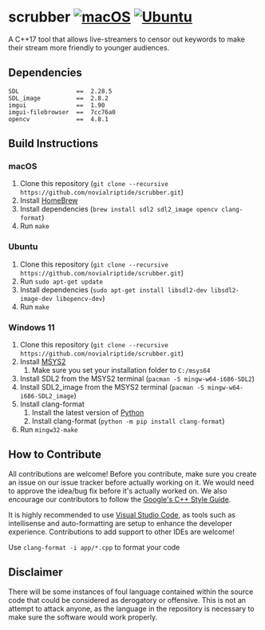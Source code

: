 # scrubber [![macOS](https://github.com/novialriptide/scrubber/actions/workflows/build-from-macos.yml/badge.svg)](https://github.com/novialriptide/scrubber/actions/workflows/build-from-macos.yml) [![Ubuntu](https://github.com/novialriptide/scrubber/actions/workflows/build-from-ubuntu.yml/badge.svg)](https://github.com/novialriptide/scrubber/actions/workflows/build-from-ubuntu.yml)

A C++17 tool that allows live-streamers to censor out keywords to make their stream more friendly to younger audiences.

## Dependencies

```
SDL                ==  2.28.5
SDL_image          ==  2.8.2
imgui              ==  1.90
imgui-filebrowser  ==  7cc76a0
opencv             ==  4.8.1
```

## Build Instructions

### macOS

1. Clone this repository (`git clone --recursive https://github.com/novialriptide/scrubber.git`)
2. Install [HomeBrew](https://brew.sh/)
3. Install dependencies (`brew install sdl2 sdl2_image opencv clang-format`)
4. Run `make`

### Ubuntu

1. Clone this repository (`git clone --recursive https://github.com/novialriptide/scrubber.git`)
2. Run `sudo apt-get update`
3. Install dependencies (`sudo apt-get install libsdl2-dev libsdl2-image-dev libopencv-dev`)
4. Run `make`

### Windows 11

1. Clone this repository (`git clone --recursive https://github.com/novialriptide/scrubber.git`)
2. Install [MSYS2](https://www.msys2.org/)
   1. Make sure you set your installation folder to `C:/msys64`
3. Install SDL2 from the MSYS2 terminal (`pacman -S mingw-w64-i686-SDL2`)
4. Install SDL2_image from the MSYS2 terminal (`pacman -S mingw-w64-i686-SDL2_image`)
5. Install clang-format
   1. Install the latest version of [Python](https://www.python.org/)
   2. Install clang-format (`python -m pip install clang-format`)
6. Run `mingw32-make`

## How to Contribute

All contributions are welcome! Before you contribute, make sure you create an issue on our issue tracker before actually working on it. We would need to approve the idea/bug fix before it's actually worked on. We also encourage our contributors to follow the [Google's C++ Style Guide](https://google.github.io/styleguide/cppguide.html).

It is highly recommended to use [Visual Studio Code](https://code.visualstudio.com/), as tools such as intellisense and auto-formatting are setup to enhance the developer experience. Contributions to add support to other IDEs are welcome!

Use `clang-format -i app/*.cpp` to format your code

## Disclaimer

There will be some instances of foul language contained within the source code that could be considered as derogatory or offensive. This is not an attempt to attack anyone, as the language in the repository is necessary to make sure the software would work properly.
